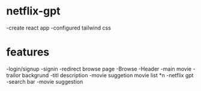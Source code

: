 # netflix-gpt

-create react app
-configured tailwind css

# features
-login/signup
    -signin
    -redirect browse page
-Browse
    -Header
    -main movie
        -trailor backgrund
        -titl description
        -movie suggetion
            movie list *n
-netflix gpt
    -search bar
    -movie suggestion
